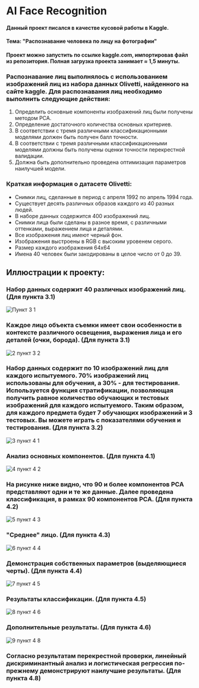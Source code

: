 # AI Face Recognition
#### Данный проект писался в качестве кусовой работы в Kaggle.
#### Тема: "Распознавание человека по лицу на фотографии"
#### Проект можно запустить по ссылке kaggle.com, импортировав файл из репозитория. Полная загрузка проекта занимает ≈ 1,5 минуты.
### Распознавание лиц выполнялось с использованием изображений лиц из набора данных Olivetti, найденного на сайте kaggle. Для распознавания лиц необходимо выполнить следующие действия:
1. Определить основные компоненты изображений лиц были получены методом PCA.
2. Определение достаточного количества основных критериев.
3. В соответствии с тремя различными классификационными моделями должен быть получен балл точности.
4. В соответствии с тремя различными классификационными моделями должны быть получены оценки точности перекрестной валидации.
5. Должна быть дополнительно проведена оптимизация параметров наилучшей модели.

### Краткая информация о датасете Olivetti:
* Снимки лиц, сделанные в период с апреля 1992 по апрель 1994 года.
* Существует десять различных образов каждого из 40 разных людей.
* В наборе данных содержится 400 изображений лиц.
* Снимки лица были сделаны в разное время, с различными оттенками, выражением лица и деталями.
* Все изображения лиц имеют черный фон.
* Изображения выстроены в RGB с высоким уровенем серого.
* Размер каждого изображения 64x64
* Имена 40 человек были закодированы в целое число от 0 до 39.
## Иллюстрации к проекту:
### Набор данных содержит 40 различных изображений лиц. (Для пункта 3.1)
![Пункт 3 1](https://github.com/user-attachments/assets/0fc54e37-1ccc-40be-9a72-70413158117d)
### Каждое лицо объекта съемки имеет свои особенности в контексте различного освещения, выражения лица и его деталей (очки, борода). (Для пункта 3.1)
![2 пункт 3 2](https://github.com/user-attachments/assets/60d4fb70-647b-46c3-83d5-671d005a8db1)
### Набор данных содержит по 10 изображений лиц для каждого испытуемого. 70% изображений лиц использованы для обучения, а 30% - для тестирования. Используется функция стратификации, позволяющая получить равное количество обучающих и тестовых изображений для каждого испытуемого. Таким образом, для каждого предмета будет 7 обучающих изображений и 3 тестовых. Вы можете играть с показателями обучения и тестирования. (Для пункта 3.2)
![3 пункт 4 1](https://github.com/user-attachments/assets/dc2f8be4-3983-4fb3-802a-612a1c1ccd55)
### Анализ основных компонентов. (Для пункта 4.1)
![4 пункт 4 2](https://github.com/user-attachments/assets/22edd7f1-f236-4f0b-b192-a7141cdad986)
### На рисунке ниже видно, что 90 и более компонентов PCA представляют одни и те же данные. Далее проведена классификация, в рамках 90 компонентов PCA. (Для пункта 4.2)
![5 пункт 4 3](https://github.com/user-attachments/assets/da07995a-40d4-4a5d-9b28-0a24c83eb0e8)
### "Среднее" лицо. (Для пункта 4.3)
![6 пункт 4 4](https://github.com/user-attachments/assets/b4b7be28-11bd-4271-a357-95b0e4969bc3)
### Демонстрация собственных параметров (выделяющиеся черты). (Для пункта 4.4)
![7 пункт 4 5](https://github.com/user-attachments/assets/05ca9d16-ccfe-429b-b4cf-40f9a9cc2370)
### Результаты классификации. (Для пункта 4.5)
![8 пункт 4 6](https://github.com/user-attachments/assets/0d7fd68e-abe9-408d-a5db-114ef7584e1d)
### Дополнительные результаты. (Для пункта 4.6)
![9 пункт 4 8](https://github.com/user-attachments/assets/441be010-129d-437f-8c40-2a7168d6bfb6)
### Согласно результатам перекрестной проверки, линейный дискриминантный анализ и логистическая регрессия по-прежнему демонстрируют наилучшие результаты. (Для пункта 4.8)








